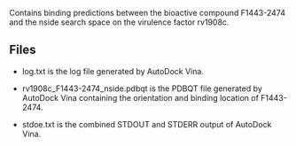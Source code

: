 Contains binding predictions between the bioactive compound F1443-2474 and the nside search space on the virulence factor rv1908c.

## Files

- log.txt is the log file generated by AutoDock Vina.

- rv1908c_F1443-2474_nside.pdbqt is the PDBQT file generated by AutoDock Vina containing the orientation and binding location of F1443-2474.

- stdoe.txt is the combined STDOUT and STDERR output of AutoDock Vina.

